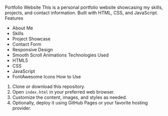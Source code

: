 Portfolio Website
This is a personal portfolio website showcasing my skills, projects, and contact information. Built with HTML, CSS, and JavaScript.
Features
- About Me
- Skills
- Project Showcase
- Contact Form
- Responsive Design
- Smooth Scroll Animations
Technologies Used
- HTML5
- CSS
- JavaScript
- FontAwesome Icons
How to Use
1. Clone or download this repository.
2. Open `index.html` in your preferred web browser.
3. Customize the content, images, and styles as needed.
4. Optionally, deploy it using GitHub Pages or your favorite hosting provider.
